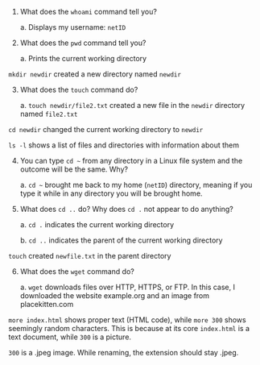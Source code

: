  
1.	What does the `whoami` command tell you?
    
    a.	Displays my username: `netID`


2.	What does the `pwd` command tell you?
    
    a.	Prints the current working directory


`mkdir newdir` created a new directory named `newdir`


3.	What does the `touch` command do?
    
    a.	`touch newdir/file2.txt` created a new file in the `newdir` directory named `file2.txt`


`cd newdir` changed the current working directory to `newdir`


`ls -l` shows a list of files and directories with information about them
 
 
4.	You can type `cd ~` from any directory in a Linux file system and the outcome will be the same. Why?
    
    a.	`cd ~` brought me back to my home (`netID`) directory, meaning if you type it while in any directory you will be brought home.
 

5.	What does `cd ..` do? Why does `cd .` not appear to do anything?
    
    a.	`cd .` indicates the current working directory
    
    b.	`cd ..` indicates the parent of the current working directory


`touch` created `newfile.txt` in the parent directory
 

6.	What does the `wget` command do?
    
    a.	`wget` downloads files over HTTP, HTTPS, or FTP. In this case, I downloaded the website example.org and an image from placekitten.com


`more index.html` shows proper text (HTML code), while `more 300` shows seemingly random characters. This is because at its core `index.html` is a text document, while `300` is a picture.


`300` is a .jpeg image. While renaming, the extension should stay .jpeg.
 
